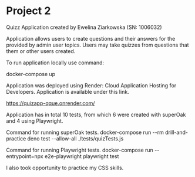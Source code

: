 # Project 2

Quizz Application created by Ewelina Ziarkowska (SN: 1006032)

Application allows users to create questions and their answers for the provided by admin user topics.
Users may take quizzes from questions that them or other users created. 

To run application locally use command:

docker-compose up

Application was deployed using Render: Cloud Application Hosting for Developers.
Application is available under this link.

https://quizapp-qque.onrender.com/


Application has in total 10 tests, from which 6 were created with superOak and 4 using Playwright.

Command for running superOak tests.
docker-compose run --rm  drill-and-practice deno test --allow-all ./tests/quizTests.js

Command for running Playwright tests.
docker-compose run --entrypoint=npx e2e-playwright playwright test

I also took opportunity to practice my CSS skills.



